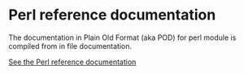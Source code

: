 # Perl reference documentation

The documentation in Plain Old Format (aka POD) for perl module
is compiled from in file documentation.

[See the Perl reference documentation](../perl-pod/)